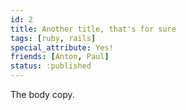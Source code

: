 ```yaml
---
id: 2
title: Another title, that's for sure
tags: [ruby, rails]
special_attribute: Yes!
friends: [Anton, Paul]
status: :published
---
```


The body copy.
